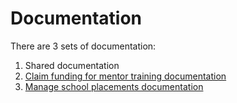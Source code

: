 # Documentation

There are 3 sets of documentation:

1. Shared documentation
2. [Claim funding for mentor training documentation](claims)
3. [Manage school placements documentation](placements)
